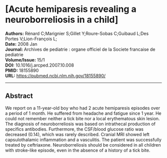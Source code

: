 # [Acute hemiparesis revealing a neuroborreliosis in a child]

**Authors:** Rénard C;Marignier S;Gillet Y;Roure-Sobas C;Guibaud L;Des Portes V;Lion-François L;  
**Date:** 2008 Jan  
**Journal:** Archives de pediatrie : organe officiel de la Societe francaise de pediatrie  
**Volume/Issue:** 15/1  
**DOI:** 10.1016/j.arcped.2007.10.008  
**PMID:** 18155890  
**URL:** https://pubmed.ncbi.nlm.nih.gov/18155890/

---

## Abstract

We report on a 11-year-old boy who had 2 acute hemiparesis episodes over a period of 1 month. He suffered from headache and fatigue since 1 year. He could not remember neither a tick bite nor a local erythematous skin lesion. The diagnosis of neuroborreliosis was based on intrathecal production of specifics antibodies. Furthermore, the CSF/blood glucose ratio was decreased (0.14), which was rarely described. Cranial MRI showed left capsulothalamic inflammation and a vasculitis. The patient was successfully treated by ceftriaxone. Neuroborreliosis should be considered in all children with stroke-like episode, even in the absence of a history of a tick bite.
